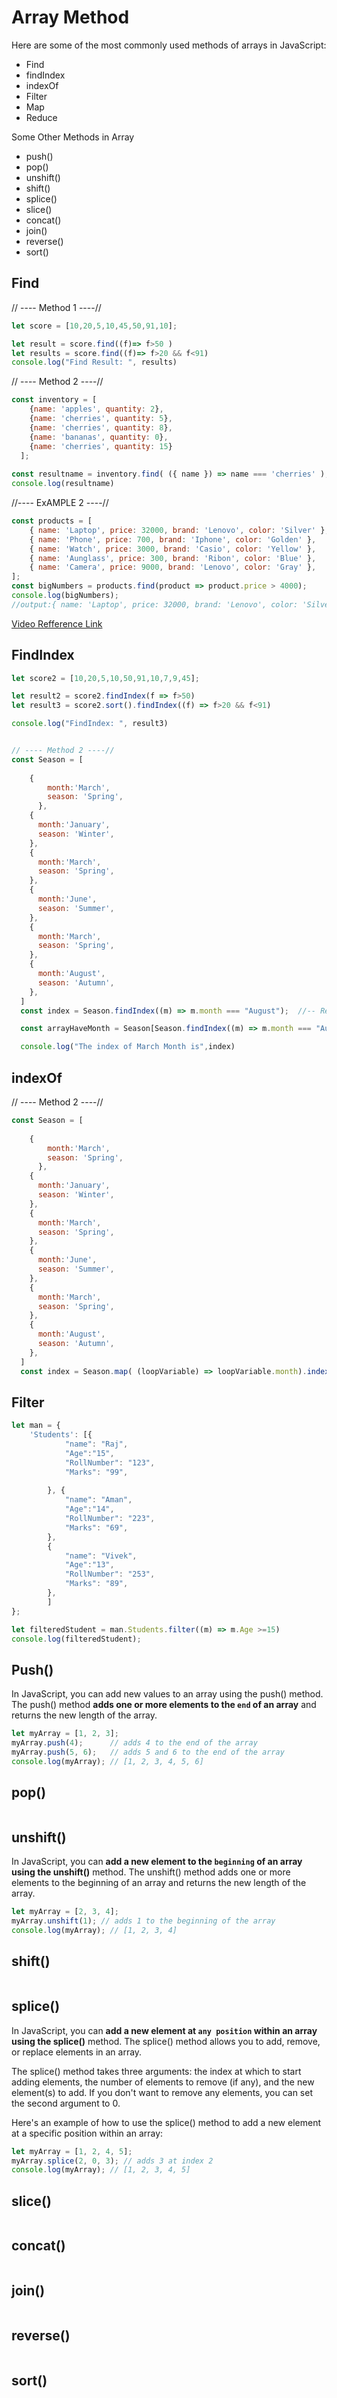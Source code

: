 
# Array Method

Here are some of the most commonly used methods of arrays in JavaScript:

- Find 
- findIndex
- indexOf
- Filter
- Map 
- Reduce

Some Other Methods in Array
- push()
- pop()
- unshift()
- shift()
- splice()
- slice()
- concat()
- join()
- reverse()
- sort()


## Find


// ---- Method 1 ----//
```javascript
let score = [10,20,5,10,45,50,91,10];

let result = score.find((f)=> f>50 )
let results = score.find((f)=> f>20 && f<91)
console.log("Find Result: ", results)
```

// ---- Method 2 ----//
```javascript
const inventory = [
    {name: 'apples', quantity: 2},
    {name: 'cherries', quantity: 5},
    {name: 'cherries', quantity: 8},
    {name: 'bananas', quantity: 0},
    {name: 'cherries', quantity: 15}
  ];
  
const resultname = inventory.find( ({ name }) => name === 'cherries' );
console.log(resultname)
```

//---- ExAMPLE 2 ----//
```javascript
const products = [
    { name: 'Laptop', price: 32000, brand: 'Lenovo', color: 'Silver' },
    { name: 'Phone', price: 700, brand: 'Iphone', color: 'Golden' },
    { name: 'Watch', price: 3000, brand: 'Casio', color: 'Yellow' },
    { name: 'Aunglass', price: 300, brand: 'Ribon', color: 'Blue' },
    { name: 'Camera', price: 9000, brand: 'Lenovo', color: 'Gray' },
];
const bigNumbers = products.find(product => product.price > 4000);
console.log(bigNumbers);
//output:{ name: 'Laptop', price: 32000, brand: 'Lenovo', color: 'Silver' }
```

[Video Refference Link](https://www.youtube.com/watch?v=jz8Vo6Df57c&list=TLPQMDEwMTIwMjPOXvynotCRtA&index=5)

## FindIndex

```javascript
let score2 = [10,20,5,10,50,91,10,7,9,45];

let result2 = score2.findIndex(f => f>50)
let result3 = score2.sort().findIndex((f) => f>20 && f<91)

console.log("FindIndex: ", result3)
```

```javascript

// ---- Method 2 ----//
const Season = [
    
    {
        month:'March',
        season: 'Spring',
      },
    {
      month:'January',
      season: 'Winter',
    },
    {
      month:'March',
      season: 'Spring',
    },
    {
      month:'June',
      season: 'Summer',
    },
    {
      month:'March',
      season: 'Spring',
    },
    {
      month:'August',
      season: 'Autumn',
    },
  ]
  const index = Season.findIndex((m) => m.month === "August");  //-- Return Index 5

  const arrayHaveMonth = Season[Season.findIndex((m) => m.month === "August")];  //-- Return Index Values

  console.log("The index of March Month is",index)
```


## indexOf

// ---- Method 2 ----//
```javascript
const Season = [
    
    {
        month:'March',
        season: 'Spring',
      },
    {
      month:'January',
      season: 'Winter',
    },
    {
      month:'March',
      season: 'Spring',
    },
    {
      month:'June',
      season: 'Summer',
    },
    {
      month:'March',
      season: 'Spring',
    },
    {
      month:'August',
      season: 'Autumn',
    },
  ]
  const index = Season.map( (loopVariable) => loopVariable.month).indexOf("March");  //-- Return Index 0

```
## Filter

```javascript
let man = {
	'Students': [{
			"name": "Raj",
			"Age":"15",
			"RollNumber": "123",
			"Marks": "99",
			
		}, {
			"name": "Aman",
			"Age":"14",
			"RollNumber": "223",
			"Marks": "69",
		},
		{
			"name": "Vivek",
			"Age":"13",
			"RollNumber": "253",
			"Marks": "89",
		},
		]
};

let filteredStudent = man.Students.filter((m) => m.Age >=15)
console.log(filteredStudent);

```

## Push()
In JavaScript, you can add new values to an array using the push() method. The push() method **adds one or more elements to the `end` of an array** and returns the new length of the array.

```javascript
let myArray = [1, 2, 3];
myArray.push(4);      // adds 4 to the end of the array
myArray.push(5, 6);   // adds 5 and 6 to the end of the array
console.log(myArray); // [1, 2, 3, 4, 5, 6]

``` 


## pop()
```javascript

```
## unshift()
In JavaScript, you can **add a new element to the `beginning` of an array using the unshift()** method. The unshift() method adds one or more elements to the beginning of an array and returns the new length of the array.
```javascript
let myArray = [2, 3, 4];
myArray.unshift(1); // adds 1 to the beginning of the array
console.log(myArray); // [1, 2, 3, 4]

```
## shift()
```javascript

```
## splice()
In JavaScript, you can **add a new element at `any position` within an array using the splice()** method. The splice() method allows you to add, remove, or replace elements in an array.

The splice() method takes three arguments: the index at which to start adding elements, the number of elements to remove (if any), and the new element(s) to add. If you don't want to remove any elements, you can set the second argument to 0.

Here's an example of how to use the splice() method to add a new element at a specific position within an array:
```javascript
let myArray = [1, 2, 4, 5];
myArray.splice(2, 0, 3); // adds 3 at index 2
console.log(myArray); // [1, 2, 3, 4, 5]

```
## slice()
```javascript

```
## concat()
```javascript

```
## join()
```javascript

```
## reverse()
```javascript

```
## sort()
```javascript

```